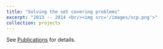 ```yaml
---
title: "Solving the set covering problems"
excerpt: "2013 -- 2014 <br/><img src='/images/scp.png'>"
collection: projects
---
```


See [Publications](#) for details.
